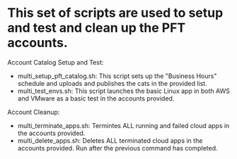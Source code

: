 # This set of scripts are used to setup and test and clean up the PFT accounts.

Account Catalog Setup and Test:
- multi_setup_pft_catalog.sh: This script sets up the "Business Hours" schedule and uploads and publishes the cats in the provided list.
- multi_test_envs.sh: This script launches the basic Linux app in both AWS and VMware as a basic test in the accounts provided.

Account Cleanup:
- multi_terminate_apps.sh: Termintes ALL running and failed cloud apps in the accounts provided.
- multi_delete_apps.sh: Deletes ALL terminated cloud apps in the accounts provided. Run after the previous command has completed.
